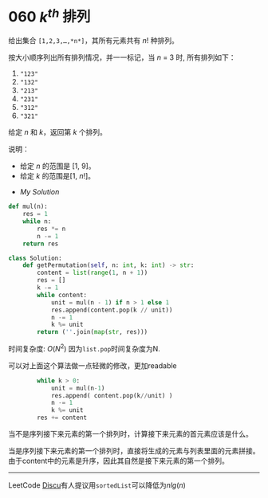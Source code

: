# 060 $k^{th}$ 排列

给出集合 `[1,2,3,…,*n*]`，其所有元素共有 *n*! 种排列。

按大小顺序列出所有排列情况，并一一标记，当 *n* = 3 时, 所有排列如下：

1. `"123"`
2. `"132"`
3. `"213"`
4. `"231"`
5. `"312"`
6. `"321"`

给定 *n* 和 *k*，返回第 *k* 个排列。

说明：

- 给定 *n* 的范围是 [1, 9]。
- 给定 *k* 的范围是[1,  *n*!]。

* *My Solution* 

```python
def mul(n):
    res = 1
    while n:
        res *= n
        n -= 1
    return res

class Solution:
    def getPermutation(self, n: int, k: int) -> str:
        content = list(range(1, n + 1))
        res = []
        k -= 1
        while content:
            unit = mul(n - 1) if n > 1 else 1
            res.append(content.pop(k // unit))
            n -= 1
            k %= unit
        return (''.join(map(str, res)))
```

时间复杂度:  $O(N^2)$ 因为`list.pop`时间复杂度为N.

可以对上面这个算法做一点轻微的修改，更加readable

```python
        while k > 0:
            unit = mul(n-1)
            res.append( content.pop(k//unit) )
            n -= 1
            k %= unit
        res += content
```

当不是序列接下来元素的第一个排列时，计算接下来元素的首元素应该是什么。

当是序列接下来元素的第一个排列时，直接将生成的元素与列表里面的元素拼接。由于content中的元素是升序，因此其自然是接下来元素的第一个排列。

---

LeetCode [Discu](https://leetcode.com/problems/permutation-sequence/discuss/696390/Python-Math-solution-%2B-Oneliner-both-O(n2)-expained)有人提议用`sortedList`可以降低为$nlg(n$)